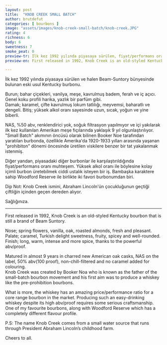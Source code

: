 ```yaml
---
layout: post
title:  "KNOB CREEK SMALL BATCH"
author: brutdefut
categories: [ bourbons ]
image: "assets/images/knob-creek-small-batch/knob-creek.JPG"
rating: 4
richness: 6
body: 6
sweetness: 7
smoke_peat: 0
preview-tr: İlk kez 1992 yılında piyasaya sürülen, fiyat/performans oranı muhteşem, eski usul Kentucky burbonu.       
preview-en: First released in 1992, Knob Creek is an old-styled Kentucky bourbon with an amazing price/performance ratio. 

---
```

İlk kez 1992 yılında piyasaya sürülen ve halen Beam-Suntory bünyesinde bulunan eski usul Kentucky burbonu.  

Burun; bahar çiçekleri, vanilya, meşe, kavrulmuş badem, ferah ve iç açıcı. Genel koku profili harika, yazlık bir parfüm gibi.  
Damak; karamel, çifte kavrulmuş lokum tatlılığı, meyvemsi, baharatlı ve dengeli. 
Bitiş; yüksek alkol oranı sayesinde uzun, sıcak, yoğun ve yine biberli.  

NAS, %50 abv, renklendirici yok, soğuk filtrasyon yapılmıyor ve içi yakılarak ilk kez kullanılan Amerikan meşe fıçılarında yaklaşık 9 yıl olgunlaştırılıyor.  
"Small Batch" akımının öncüsü olarak bilinen Booker Noe tarafından yaratılan burbonda, özellikle Amerika'da 1920-1933 yılları arasında yaşanan "prohibiton" dönemi öncesinde üretilen viskilere benzer bir tat yakalanmak istenmiş.  

Diğer yandan, piyasadaki diğer burbonlar ile karşılaştırıldığında fiyat/performans oranı muhteşem. Yüksek alkol oranı ile böylesine kolay içimli burbon üretebilmek ciddi ustalık isteyen bir iş. Bambaşka karaktere sahip Woodford Reserve ile birlikte iki favori burbonumdan biri.  

Dip Not: Knob Creek ismini, Abraham Lincoln'ün çocukluğunun geçtiği çiftliğin içinden geçen dereden alıyor.  

Sağlığınıza.   
 
-----------------------------------------------

<p id="english"></p>

First released in 1992, Knob Creek is an old-styled Kentucky bourbon that is still a brand of Beam Suntory.  

Nose; spring flowers, vanilla, oak, roasted almonds, fresh and pleasant.  
Palate; caramel, Turkish delight sweetness, fruity, spicey and well-rounded.  
Finish; long, warm, intense and more spice, thanks to the powerful abv/proof.   

Matured in almost 9 years in charred new American oak casks, NAS on the label, 50% abv(100 proof), non-chill-filtered and no caramel added for colouring.  
Knob Creek was created by Booker Noa who is known as the father of the small-batch bourbon movement and his first aim was to produce a whiskey like the pre-prohibition bourbons.  

What is more, the whiskey has an amazing price/performance ratio for a core range bourbon in the market. Producing such an easy-drinking whiskey despite its high abv/proof requires some serious craftsmanship. One of my favourite bourbons, along with Woodford Reserve which has a completely different flavour profile.  

P.S: The name Knob Creek comes from a small water source that runs through President Abraham Lincoln’s childhood farm.  

Cheers to all.            
  
